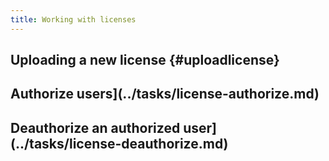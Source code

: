 ```yaml
---
title: Working with licenses
---
```


## Uploading a new license {#uploadlicense}
## Authorize users](../tasks/license-authorize.md)
## Deauthorize an authorized user](../tasks/license-deauthorize.md)

